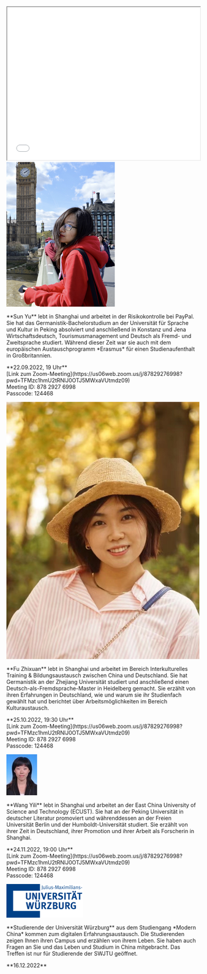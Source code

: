 
<iframe style="width:100%; height: 400px;" src="slideshow/slideshow.html"></iframe>


<div class="row">
  <img class="img-left" src="images/img_sunyu.png"/>

  <p class="text-right" markdown="1">
**Sun Yu** lebt in Shanghai und arbeitet in der Risikokontrolle bei PayPal. Sie hat das Germanistik-Bachelorstudium an der Universität für Sprache und Kultur in Peking absolviert und anschließend in Konstanz und Jena Wirtschaftsdeutsch, Tourismusmanagement und Deutsch als Fremd- und Zweitsprache studiert. Während dieser Zeit war sie auch mit dem europäischen Austauschprogramm *Erasmus* für einen Studienaufenthalt in Großbritannien. 
  </p>
  <p class="text-right" markdown="1">
  **22.09.2022, 19 Uhr**<br>[Link zum Zoom-Meeting](https://us06web.zoom.us/j/87829276998?pwd=TFMzc1hmU2tRNlJ0OTJ5MWxaVUtmdz09)<br>Meeting ID: 878 2927 6998<br>Passcode: 124468
  </p>
</div>

<div class="row">
  <img class="img-left" src="images/img_flora.jpg"/>

  <p class="text-right" markdown="1">
**Fu Zhixuan** lebt in Shanghai und arbeitet im Bereich Interkulturelles Training & Bildungsaustausch zwischen China und Deutschland. Sie hat Germanistik an der Zhejiang Universität studiert und anschließend einen Deutsch-als-Fremdsprache-Master in Heidelberg gemacht. Sie erzählt von ihren Erfahrungen in Deutschland, wie und warum sie ihr Studienfach gewählt hat und berichtet über Arbeitsmöglichkeiten im Bereich Kulturaustausch.
  </p>
  <p class="text-right" markdown="1">
  **25.10.2022, 19:30 Uhr**<br>[Link zum Zoom-Meeting](https://us06web.zoom.us/j/87829276998?pwd=TFMzc1hmU2tRNlJ0OTJ5MWxaVUtmdz09)<br>Meeting ID: 878 2927 6998<br>Passcode: 124468
  </p>
</div>

<div class="row">
  <img class="img-left" src="images/img_wangyili.jpg"/>

  <p class="text-right" markdown="1">
**Wang Yili** lebt in Shanghai und arbeitet an der East China University of Science and Technology (ECUST). Sie hat an der Peking Universität in deutscher Literatur promoviert und währenddessen an der Freien Universität Berlin und der Humboldt-Universität studiert. Sie erzählt von ihrer Zeit in Deutschland, ihrer Promotion und ihrer Arbeit als Forscherin in Shanghai.
  </p>
  <p class="text-right" markdown="1">
  **24.11.2022, 19:00 Uhr**<br>[Link zum Zoom-Meeting](https://us06web.zoom.us/j/87829276998?pwd=TFMzc1hmU2tRNlJ0OTJ5MWxaVUtmdz09)<br>Meeting ID: 878 2927 6998<br>Passcode: 124468
  </p>
</div>


<div class="row">

  <img src="images/logo-uni-wuerzburg.png" class="img-left" />

  <p class="text-right" markdown="1">
  **Studierende der Universität Würzburg** aus dem Studiengang *Modern China* kommen zum digitalen Erfahrungsaustausch. Die Studierenden zeigen Ihnen ihren Campus und erzählen von ihrem Leben. Sie haben auch Fragen an Sie und das Leben und Studium in China mitgebracht. Das Treffen ist nur für Studierende der SWJTU geöffnet. 
  </p>
  <p class="text-right" markdown="1">
  **16.12.2022**
  </p>
</div>
